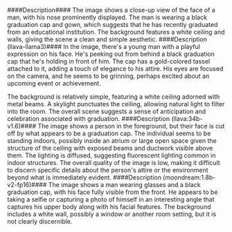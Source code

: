####Description####
The image shows a close-up view of the face of a man, with his nose prominently displayed. The man is wearing a black graduation cap and gown, which suggests that he has recently graduated from an educational institution. The background features a white ceiling and walls, giving the scene a clean and simple aesthetic.
####Description (llava-llama3)####
In the image, there's a young man with a playful expression on his face. He's peeking out from behind a black graduation cap that he's holding in front of him. The cap has a gold-colored tassel attached to it, adding a touch of elegance to his attire. His eyes are focused on the camera, and he seems to be grinning, perhaps excited about an upcoming event or achievement.

The background is relatively simple, featuring a white ceiling adorned with metal beams. A skylight punctuates the ceiling, allowing natural light to filter into the room. The overall scene suggests a sense of anticipation and celebration associated with graduation.
####Description (llava:34b-v1.6)####
The image shows a person in the foreground, but their face is cut off by what appears to be a graduation cap. The individual seems to be standing indoors, possibly inside an atrium or large open space given the structure of the ceiling with exposed beams and ductwork visible above them. The lighting is diffused, suggesting fluorescent lighting common in indoor structures. The overall quality of the image is low, making it difficult to discern specific details about the person's attire or the environment beyond what is immediately evident.
####Description (moondream:1.8b-v2-fp16)####
The image shows a man wearing glasses and a black graduation cap, with his face fully visible from the front. He appears to be taking a selfie or capturing a photo of himself in an interesting angle that captures his upper body along with his facial features. The background includes a white wall, possibly a window or another room setting, but it is not clearly discernible.
